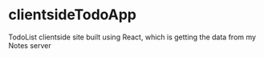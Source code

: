 # clientsideTodoApp
TodoList clientside site built using React, which is getting the data from my Notes server
